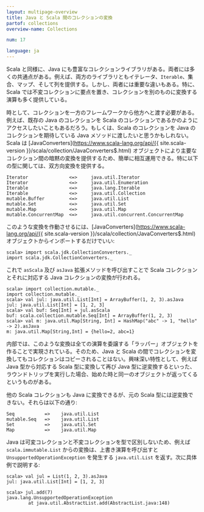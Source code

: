 ```yaml
---
layout: multipage-overview
title: Java と Scala 間のコレクションの変換
partof: collections
overview-name: Collections

num: 17

language: ja
---
```


Scala と同様に、Java
にも豊富なコレクションライブラリがある。両者には多くの共通点がある。例えば、両方のライブラリともイテレータ、`Iterable`、集合、マップ、そして列を提供する。しかし、両者には重要な違いもある。特に、Scala では不変コレクションに要点を置き、コレクションを別のものに変換する演算も多く提供している。

時として、コレクションを一方のフレームワークから他方へと渡す必要がある。例えば、既存の Java のコレクションを Scala のコレクションであるかのようにアクセスしたいこともあるだろう。もしくは、Scala のコレクションを Java のコレクションを期待している Java メソッドに渡したいと思うかもしれない。Scala は [JavaConverters](https://www.scala-lang.org/api/{{ site.scala-version }}/scala/collection/JavaConverters$.html) オブジェクトにより主要なコレクション間の暗黙の変換を提供するため、簡単に相互運用できる。特に以下の型に関しては、双方向変換を提供する。

    Iterator               <=>     java.util.Iterator
    Iterator               <=>     java.util.Enumeration
    Iterable               <=>     java.lang.Iterable
    Iterable               <=>     java.util.Collection
    mutable.Buffer         <=>     java.util.List
    mutable.Set            <=>     java.util.Set
    mutable.Map            <=>     java.util.Map
    mutable.ConcurrentMap  <=>     java.util.concurrent.ConcurrentMap

このような変換を作動させるには、[JavaConverters](https://www.scala-lang.org/api/{{ site.scala-version }}/scala/collection/JavaConverters$.html) オブジェクトからインポートするだけでいい:

    scala> import scala.jdk.CollectionConverters._
    import scala.jdk.CollectionConverters._

これで `asScala` 及び `asJava` 拡張メソッドを呼び出すことで Scala コレクションとそれに対応する Java コレクションの変換が行われる。

    scala> import collection.mutable._
    import collection.mutable._
    scala> val jul: java.util.List[Int] = ArrayBuffer(1, 2, 3).asJava
    jul: java.util.List[Int] = [1, 2, 3]
    scala> val buf: Seq[Int] = jul.asScala
    buf: scala.collection.mutable.Seq[Int] = ArrayBuffer(1, 2, 3)
    scala> val m: java.util.Map[String, Int] = HashMap("abc" -> 1, "hello" -> 2).asJava
    m: java.util.Map[String,Int] = {hello=2, abc=1}

内部では、このような変換は全ての演算を委譲する「ラッパー」オブジェクトを作ることで実現されている。そのため、Java と Scala の間でコレクションを変換してもコレクションはコピーされることはない。興味深い特性として、例えば Java 型から対応する Scala 型に変換して再び Java 型に逆変換するといった、ラウンドトリップを実行した場合、始めた時と同一のオブジェクトが返ってくるというものがある。

他の Scala コレクションも Java に変換できるが、元の Scala 型には逆変換できない。それらは以下の通り:

    Seq           =>    java.util.List
    mutable.Seq   =>    java.util.List
    Set           =>    java.util.Set
    Map           =>    java.util.Map

Java は可変コレクションと不変コレクションを型で区別しないため、例えば `scala.immutable.List` からの変換は、上書き演算を呼び出すと `UnsupportedOperationException` を発生する `java.util.List` を返す。次に具体例で説明する:

    scala> val jul = List(1, 2, 3).asJava
    jul: java.util.List[Int] = [1, 2, 3]
    
    scala> jul.add(7)
    java.lang.UnsupportedOperationException
            at java.util.AbstractList.add(AbstractList.java:148)

